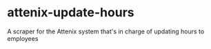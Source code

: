 # attenix-update-hours
A scraper for the Attenix system that's in charge of updating hours to employees
